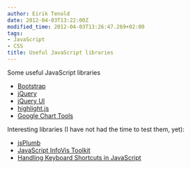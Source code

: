```yaml
---
author: Eirik Tenold
date: 2012-04-03T13:22:00Z
modified_time: 2012-04-03T13:26:47.269+02:00
tags:
- JavaScript
- CSS
title: Useful JavaScript libraries
---
```


Some useful JavaScript libraries

* [Bootstrap](http://twitter.github.com/bootstrap/)
* [jQuery](http://jquery.com/)
* [jQuery UI](http://jqueryui.com/)
* [highlight.js](http://softwaremaniacs.org/soft/highlight/en/)
* [Google Chart Tools](http://code.google.com/apis/chart/)

Interesting libraries (I have not had the time to test them, yet):

* [jsPlumb](http://code.google.com/p/jsplumb/)
* [JavaScript InfoVis Toolkit](http://thejit.org/)
* [Handling Keyboard Shortcuts in JavaScript](http://www.openjs.com/scripts/events/keyboard_shortcuts/)